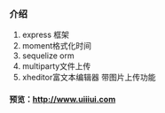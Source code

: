 ### 介绍
1. express 框架
2. moment格式化时间
3. sequelize orm
4. multiparty文件上传
5. xheditor富文本编辑器 带图片上传功能

#### 预览：http://www.uiiiui.com